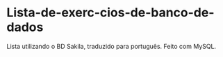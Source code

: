 # Lista-de-exerc-cios-de-banco-de-dados
Lista utilizando o BD Sakila, traduzido para português. Feito com MySQL.
